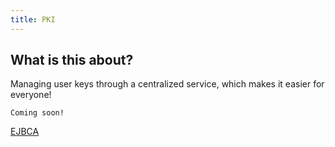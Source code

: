```yaml
---
title: PKI
---
```


## What is this about?
Managing user keys through a centralized service, which makes it easier for everyone!

```
Coming soon!
```
[EJBCA](./ejbca)
